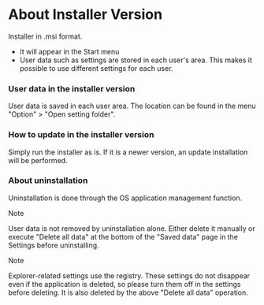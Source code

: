 # About Installer Version

Installer in .msi format.

* It will appear in the Start menu
* User data such as settings are stored in each user's area. This makes it possible to use different settings for each user.

### User data in the installer version

User data is saved in each user area. The location can be found in the menu "Option" > "Open setting folder".

### How to update in the installer version

Simply run the installer as is. If it is a newer version, an update installation will be performed.

### About uninstallation

Uninstallation is done through the OS application management function.

> [!NOTE]  
> User data is not removed by uninstallation alone.
> Either delete it manually or execute "Delete all data" at the bottom of the "Saved data" page in the Settings before uninstalling.

> [!NOTE]  
> Explorer-related settings use the registry.
> These settings do not disappear even if the application is deleted, so please turn them off in the settings before deleting.
> It is also deleted by the above "Delete all data" operation.
